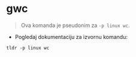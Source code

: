 # gwc

> Ova komanda je pseudonim za `-p linux wc`.

- Pogledaj dokumentaciju za izvornu komandu:

`tldr -p linux wc`

